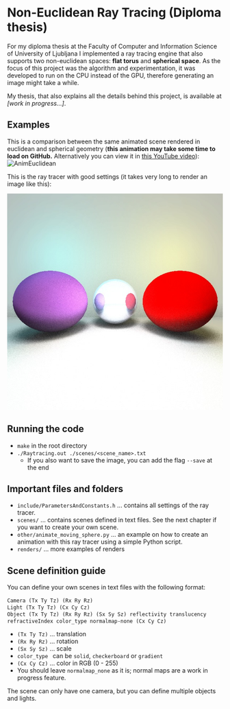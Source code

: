 # **Non-Euclidean Ray Tracing** (Diploma thesis)

For my diploma thesis at the Faculty of Computer and Information Science of University of Ljubljana I implemented a ray tracing engine that also supports two non-euclidean spaces: **flat torus** and **spherical space**. As the focus of this project was the algorithm and experimentation, it was developed to run on the CPU instead of the GPU, therefore generating an image might take a while.

My thesis, that also explains all the details behind this project, is available at *[work in progress...]*.

## Examples
This is a comparison between the same animated scene rendered in euclidean and spherical geometry (**this animation may take some time to load on GitHub.** Alternatively you can view it in [this YouTube video](https://youtu.be/5t1IR-IGBS4)):
![AnimEuclidean](./comparison.gif)

This is the ray tracer with good settings (it takes very long to render an image like this):

![Render1](./renders/render1_merged.jpeg)

## Running the code
- `make` in the root directory
- `./Raytracing.out ./scenes/<scene_name>.txt`
  - If you also want to save the image, you can add the flag `--save` at the end

## Important files and folders
- `include/ParametersAndConstants.h` ... contains all settings of the ray tracer.
- `scenes/` ... contains scenes defined in text files. See the next chapter if you want to create your own scene.
- `other/animate_moving_sphere.py` ... an example on how to create an animation with this ray tracer using a simple Python script.
- `renders/` ... more examples of renders

## Scene definition guide
You can define your own scenes in text files with the following format:
```
Camera (Tx Ty Tz) (Rx Ry Rz)
Light (Tx Ty Tz) (Cx Cy Cz)
Object (Tx Ty Tz) (Rx Ry Rz) (Sx Sy Sz) reflectivity translucency refractiveIndex color_type normalmap-none (Cx Cy Cz)
```
- `(Tx Ty Tz)` ... translation
- `(Rx Ry Rz)` ... rotation
- `(Sx Sy Sz)` ... scale
- `color_type ` can be `solid`, `checkerboard` or `gradient`
- `(Cx Cy Cz)` ... color in RGB (0 - 255)
- You should leave `normalmap_none` as it is; normal maps are a work in progress feature.
  
The scene can only have one camera, but you can define multiple objects and lights. 

